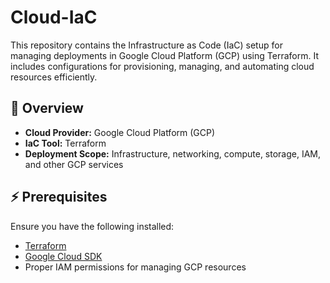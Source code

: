 # Cloud-IaC  

This repository contains the Infrastructure as Code (IaC) setup for managing deployments in Google Cloud Platform (GCP) using Terraform. It includes configurations for provisioning, managing, and automating cloud resources efficiently. 

## 🚀 Overview  
- **Cloud Provider:** Google Cloud Platform (GCP)  
- **IaC Tool:** Terraform  
- **Deployment Scope:** Infrastructure, networking, compute, storage, IAM, and other GCP services  

## ⚡ Prerequisites  
Ensure you have the following installed:  
- [Terraform](https://developer.hashicorp.com/terraform/downloads)  
- [Google Cloud SDK](https://cloud.google.com/sdk/docs/install)  
- Proper IAM permissions for managing GCP resources  
